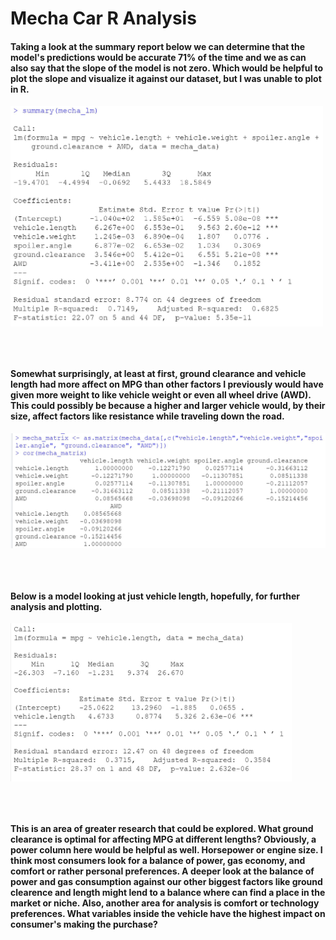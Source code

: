 # Mecha Car R Analysis


#### Taking a look at the summary report below we can determine that the model's predictions would be accurate 71% of the time and  we as can also say that the slope of the model is not zero. Which would be helpful to plot the slope and visualize it against our dataset, but I was unable to plot in R. 

<img align="center" width="500" src="https://github.com/StephGerron/R_Analysis/blob/master/Pics/Summary_Mecha_lm.JPG"><br/> 

<br/>
<br/>

#### Somewhat surprisingly, at least at first, ground clearance and vehicle length had more affect on MPG than other factors I previously would have given more weight to like vehicle weight or even all wheel drive (AWD). This could possibly be because a higher and larger vehicle would, by their size, affect factors like resistance while traveling down the road. 

<img align="center" width="550" src="https://github.com/StephGerron/R_Analysis/blob/master/Pics/Matrix_Mecha.JPG"><br/>

<br/>
<br/>

#### Below is a model looking at just vehicle length, hopefully, for further analysis and plotting.  

<img align="center" width="450" src="https://github.com/StephGerron/R_Analysis/blob/master/Pics/Length_Summary.JPG"><br/> 

<br/>
<br/>

#### This is an area of greater research that could be explored. What ground clearance is optimal for affecting MPG at different lengths? Obviously, a power column here would be helpful as well. Horsepower or engine size. I think most consumers look for a balance of power, gas economy, and comfort or rather personal preferences. A deeper look at the balance of power and gas consumption against our other biggest factors like ground clearence and length might lend to a balance where can find a place in the market or niche. Also, another area for analysis is comfort or technology preferences. What variables inside the vehicle have the highest impact on consumer's making the purchase?
